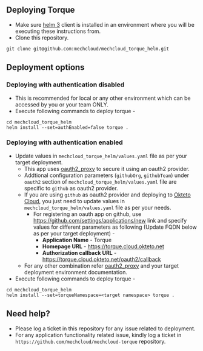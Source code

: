 ## 
## Deploying Torque
* Make sure [helm 3](https://helm.sh/docs/intro/install) client is installed in an environment where you will be executing these instructions from.
* Clone this repository.
```
git clone git@github.com:mechcloud/mechcloud_torque_helm.git
```

## Deployment options
### Deploying with authentication disabled
* This is recommended for local or any other environment which can be accessed by you or your team ONLY.
* Execute following commands to deploy torque -
```
cd mechcloud_torque_helm
helm install --set=authEnabled=false torque .
```

### Deploying with authentication enabled
* Update values in `mechcloud_torque_helm/values.yaml` file as per your target deployment.
  * This app uses [oauth2_proxy](https://pusher.github.io/oauth2_proxy) to secure it using an oauth2 provider.
  * Addtional configuration parameters (`githubOrg`, `githubTeam`) under `oauth2` section of `mechcloud_torque_helm/values.yaml` file are specific to `github` as oauth2 provider.
  * If you are using `github` as oauth2 provider and deploying to [Okteto Cloud](https://cloud.okteto.com), you just need to update values in `mechcloud_torque_helm/values.yaml` file as per your needs.
    * For registering an oauth app on github, use https://github.com/settings/applications/new link and specify values for different parameters as following (Update FQDN below as per your target deployment) -
      * **Application Name** - Torque
      * **Homepage URL** - https://torque.cloud.okteto.net
      * **Authorization callback URL** - https://torque.cloud.okteto.net/oauth2/callback
  * For any other combination refer [oauth2_proxy](https://pusher.github.io/oauth2_proxy) and your target deployment environment documentation. 
* Execute following commands to deploy torque -
```
cd mechcloud_torque_helm
helm install --set=torqueNamespace=<target namespace> torque .
```

## Need help?
* Please log a ticket in this repository for any issue related to deployment.
* For any application functionality related issue, kindly log a ticket in `https://github.com/mechcloud/mechcloud-torque` repository.

